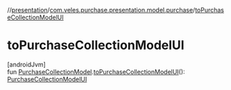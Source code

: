 //[presentation](../../index.md)/[com.veles.purchase.presentation.model.purchase](index.md)/[toPurchaseCollectionModelUI](to-purchase-collection-model-u-i.md)

# toPurchaseCollectionModelUI

[androidJvm]\
fun [PurchaseCollectionModel](../../../domain/domain/com.veles.purchase.domain.model.purchase/-purchase-collection-model/index.md).[toPurchaseCollectionModelUI](to-purchase-collection-model-u-i.md)(): [PurchaseCollectionModelUI](-purchase-collection-model-u-i/index.md)
